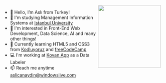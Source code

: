 <img align='right' src='https://github.com/aslicanaydin/aslicanaydin/assets/146888286/2b0cb692-f303-4b42-88b3-fe80a76d50e3)' width="200">

<!--About Me-->
- 👋 Hello, I’m Aslı from Turkey!
- 📖 I'm studying Management Information Systems at [Istanbul University](https://www.istanbul.edu.tr/tr/_) 
- 👀 I'm interested in Front-End Web Development, Data Science, AI and many other things!
- 🌱 Currently learning HTML5 and CSS3 from [Kodluyoruz](https://kodluyoruz.org/) and [freeCodeCamp](https://www.freecodecamp.org/)
- 💻 I'm working at [Kovan App](https://kovan.app/) as a Data Labeler 
- 📫 Reach me anytime aslicanaydin@windowslive.com
<!--About me-->
